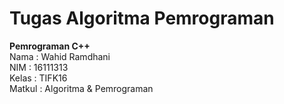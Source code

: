 # Tugas Algoritma Pemrograman
<b>Pemrograman C++ </b><br>
Nama : Wahid Ramdhani<br>
NIM : 16111313<br>
Kelas : TIFK16 <br>
Matkul : Algoritma & Pemrograman <br>
